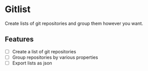 # Gitlist

Create lists of git repositories and group them however you want. 

## Features

- [ ] Create a list of git repositories
- [ ] Group repositories by various properties
- [ ] Export lists as json